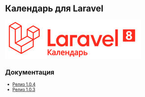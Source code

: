 # Календарь для Laravel

![Календарь Laravel](https://raw.githubusercontent.com/indotcode/calendar/master/screenshots/logo.png "Орк")

## Документация

- [Релиз 1.0.4](https://github.com/indotcode/calendar/docs/1.0.4)
- [Релиз 1.0.3](https://github.com/indotcode/calendar/docs/1.0.3)
